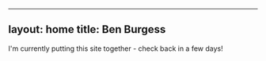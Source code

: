 
---
layout: home
title: Ben Burgess
---



I'm currently putting this site together - check back in a few days!

